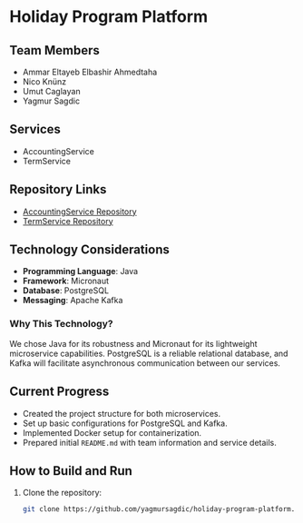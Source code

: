 # Holiday Program Platform

## Team Members
- Ammar Eltayeb Elbashir Ahmedtaha
- Nico Knünz
- Umut Caglayan
- Yagmur Sagdic

## Services
- AccountingService
- TermService

## Repository Links
- [AccountingService Repository](https://github.com/yagmursagdic/holiday-program-platform/tree/main/AccountingService)
- [TermService Repository](https://github.com/yagmursagdic/holiday-program-platform/tree/main/TermService)

## Technology Considerations
- **Programming Language**: Java
- **Framework**: Micronaut
- **Database**: PostgreSQL
- **Messaging**: Apache Kafka

### Why This Technology?
We chose Java for its robustness and Micronaut for its lightweight microservice capabilities. PostgreSQL is a reliable relational database, and Kafka will facilitate asynchronous communication between our services.

## Current Progress
- Created the project structure for both microservices.
- Set up basic configurations for PostgreSQL and Kafka.
- Implemented Docker setup for containerization.
- Prepared initial `README.md` with team information and service details.

## How to Build and Run
1. Clone the repository:
   ```bash
   git clone https://github.com/yagmursagdic/holiday-program-platform.git
